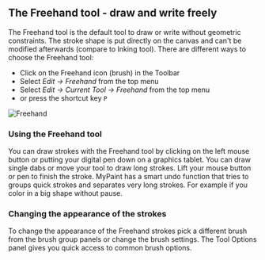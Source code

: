 ## The Freehand tool - draw and write freely

The Freehand tool is the default tool to draw or write without geometric constraints. The stroke shape is put directly on the canvas and can't be modified afterwards (compare to Inking tool). 
There are different ways to choose the Freehand tool:
* Click on the Freehand icon (brush) in the Toolbar
* Select _Edit → Freehand_ from the top menu
* Select _Edit → Current Tool → Freehand_ from the top menu
* or press the shortcut key `P`

![Freehand](https://cloud.githubusercontent.com/assets/6949092/20893067/b8d5ad4c-bb10-11e6-8aec-3836f486e5a8.PNG)

### Using the Freehand tool
You can draw strokes with the Freehand tool by clicking on the left mouse button or putting your digital pen down on a graphics tablet. You can draw single dabs or move your tool to draw long strokes. Lift your mouse button or pen to finish the stroke. MyPaint has a smart undo function that tries to groups quick strokes and separates very long strokes. For example if you color in a big shape without pause.

### Changing the appearance of the strokes
To change the appearance of the Freehand strokes pick a different brush from the brush group panels or change the brush settings.
The Tool Options panel gives you quick access to common brush options.